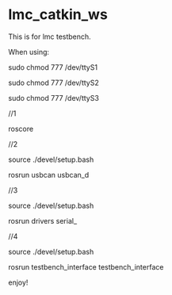# lmc_catkin_ws

This is for lmc testbench.


When using:

sudo chmod 777 /dev/ttyS1

sudo chmod 777 /dev/ttyS2

sudo chmod 777 /dev/ttyS3


//1

roscore


//2

source ./devel/setup.bash

rosrun usbcan usbcan_d


//3

source ./devel/setup.bash

rosrun drivers serial_


//4

source ./devel/setup.bash

rosrun testbench_interface testbench_interface

enjoy!
